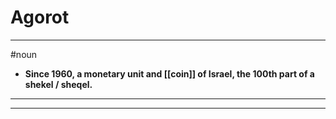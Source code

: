 # Agorot
---
#noun
- **Since 1960, a monetary unit and [[coin]] of Israel, the 100th part of a shekel / sheqel.**
---
---

